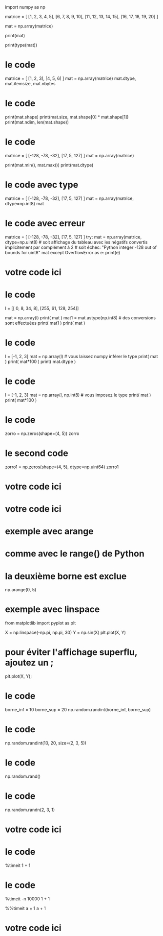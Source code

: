 








import numpy as np














matrice = [
    [1, 2, 3, 4, 5],
    [6, 7, 8, 9, 10],
    [11, 12, 13, 14, 15],
    [16, 17, 18, 19, 20]
]

mat = np.array(matrice)

print(mat)

print(type(mat))





# le code
matrice = [
    [1, 2, 3],
    [4, 5, 6]
]
mat = np.array(matrice)
mat.dtype, mat.itemsize, mat.nbytes





# le code
print(mat.shape)
print(mat.size, mat.shape[0] * mat.shape[1])
print(mat.ndim, len(mat.shape))





# le code
matrice = [
    [-128, -78, -32],
    [17, 5, 127]
]
mat = np.array(matrice)

print(mat.min(), mat.max())
print(mat.dtype)


# le code avec type
matrice = [
    [-128, -78, -32],
    [17, 5, 127]
]
mat = np.array(matrice, dtype=np.int8)
mat


# le code avec erreur
matrice = [
    [-128, -78, -32],
    [17, 5, 127]
]
try:
    mat = np.array(matrice, dtype=np.uint8)
    # soit affichage du tableau avec les négatifs convertis implicitement par complément à 2
    # soit échec: "Python integer -128 out of bounds for uint8"
    mat
except OverflowError as e:
    print(e)





# votre code ici





# le code
l = [[  0,   8,  34,   8],
     [255,  61, 128, 254]]

mat = np.array(l)
print(    mat     )
mat1 = mat.astype(np.int8) # des conversions sont effectuées
print(    mat1    )
print(    mat     )





# le code
l = [-1, 2, 3]
mat = np.array(l) # vous laissez numpy inférer le type
print(    mat    )
print(    mat*100    )
print(    mat.dtype    )


# le code
l = [-1, 2, 3]
mat = np.array(l, np.int8) # vous imposez le type
print(    mat    )
print(    mat*100    )











# le code
zorro = np.zeros(shape=(4, 5))
zorro


# le second code
zorro1 = np.zeros(shape=(4, 5), dtype=np.uint64)
zorro1





# votre code ici








# votre code ici





# exemple avec arange
# comme avec le range() de Python
# la deuxième borne est exclue
np.arange(0, 5)


# exemple avec linspace
from matplotlib import pyplot as plt

X = np.linspace(-np.pi, np.pi, 30)
Y = np.sin(X)
plt.plot(X, Y)





# pour éviter l'affichage superflu, ajoutez un ;
plt.plot(X, Y);








# le code
borne_inf = 10
borne_sup = 20
np.random.randint(borne_inf, borne_sup)


# le code
np.random.randint(10, 20, size=(2, 3, 5))





# le code
np.random.rand()


# le code
np.random.randn(2, 3, 1)





# votre code ici





# le code
%timeit 1 + 1


# le code
%timeit -n 10000 1 + 1


%%timeit
a = 1
a + 1





# votre code ici
